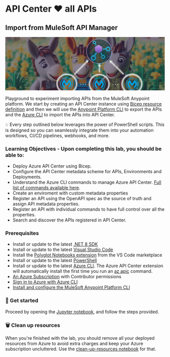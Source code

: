 # API Center ❤️ all APIs

## Import from MuleSoft API Manager
![image](../../images/import-from-mulesoft.png)

Playground to experiment importing APIs from the MuleSoft Anypoint platform. We start by creating an API Center instance using [Bicep resource definition](https://learn.microsoft.com/en-us/azure/templates/microsoft.apicenter/services?pivots=deployment-language-bicep) and then we will use the [Anypoint Platform CLI](https://docs.mulesoft.com/anypoint-cli/latest/) to export the APIs and the [Azure CLI](https://learn.microsoft.com/en-us/cli/azure/apic?view=azure-cli-latest) to import the APIs into API Center.

💡 Every step outlined below leverages the power of PowerShell scripts. This is designed so you can seamlessly integrate them into your automation workflows, CI/CD pipelines, webhooks, and more.

### Learning Objectives - Upon completing this lab, you should be able to:
- Deploy Azure API Center using Bicep.
- Configure the API Center metadata scheme for APIs, Environments and Deployments.
- Understand the Azure CLI commands to manage Azure API Center. [Full list of commands available here](https://learn.microsoft.com/en-us/cli/azure/apic?view=azure-cli-latest).
- Create an enviroment with custom metadata properties 
- Register an API using the OpenAPI spec as the source of truth and assign API metadata properties.
- Register an API with individual commands to have full control over all the properties. 
- Search and discover the APIs registered in API Center.

### Prerequisites
- Install or update to the latest [.NET 8 SDK](https://dotnet.microsoft.com/en-us/download)
- Install or update to the latest [Visual Studio Code](https://code.visualstudio.com/)
- Install the [Polyglot Notebooks extension](https://marketplace.visualstudio.com/items?itemName=ms-dotnettools.dotnet-interactive-vscode) from the VS Code marketplace
- Install or update to the latest [PowerShell](https://learn.microsoft.com/en-us/powershell/scripting/install/installing-powershell)
- Install or update to the latest [Azure CLI](https://learn.microsoft.com/en-us/cli/azure/install-azure-cli). The Azure API Center extension will automatically install the first time you run an [az apic](https://learn.microsoft.com/en-us/cli/azure/apic?view=azure-cli-latest) command.
- [An Azure Subscription](https://azure.microsoft.com/en-us/free/) with Contributor permissions
- [Sign in to Azure with Azure CLI](https://learn.microsoft.com/en-us/cli/azure/authenticate-azure-cli-interactively)
- [Install and configure the MuleSoft Anypoint Platform CLI](https://docs.mulesoft.com/anypoint-cli/latest/)

### 🚀 Get started
Proceed by opening the [Jupyter notebook](import-from-generic-openapi.ipynb), and follow the steps provided.

### 🗑️ Clean up resources
When you're finished with the lab, you should remove all your deployed resources from Azure to avoid extra charges and keep your Azure subscription uncluttered.
Use the [clean-up-resources notebook](clean-up-resources.ipynb) for that.